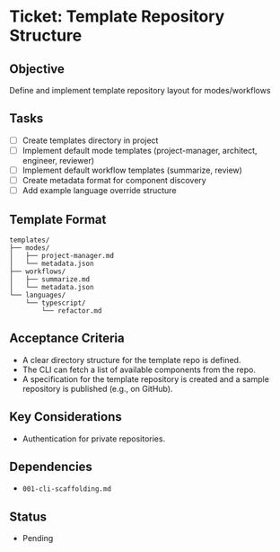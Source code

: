 # Ticket: Template Repository Structure

## Objective
Define and implement template repository layout for modes/workflows

## Tasks
- [ ] Create templates directory in project
- [ ] Implement default mode templates (project-manager, architect, engineer, reviewer)
- [ ] Implement default workflow templates (summarize, review)
- [ ] Create metadata format for component discovery
- [ ] Add example language override structure

## Template Format
```
templates/
├── modes/
│   ├── project-manager.md
│   └── metadata.json
├── workflows/
│   ├── summarize.md
│   └── metadata.json
└── languages/
    └── typescript/
        └── refactor.md
```

## Acceptance Criteria
- A clear directory structure for the template repo is defined.
- The CLI can fetch a list of available components from the repo.
- A specification for the template repository is created and a sample repository is published (e.g., on GitHub).

## Key Considerations
- Authentication for private repositories.

## Dependencies
- `001-cli-scaffolding.md`

## Status
- Pending